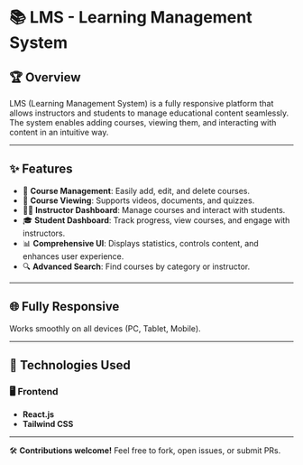 # 📚 LMS - Learning Management System  

## 🏆 Overview  
LMS (Learning Management System) is a fully responsive platform that allows instructors and students to manage educational content seamlessly. The system enables adding courses, viewing them, and interacting with content in an intuitive way.  

---

## ✨ Features  
- 📌 **Course Management**: Easily add, edit, and delete courses.  
- 🎥 **Course Viewing**: Supports videos, documents, and quizzes.  
- 👨‍🏫 **Instructor Dashboard**: Manage courses and interact with students.  
- 🎓 **Student Dashboard**: Track progress, view courses, and engage with instructors.  
- 📊 **Comprehensive UI**: Displays statistics, controls content, and enhances user experience.  
- 🔍 **Advanced Search**: Find courses by category or instructor.  

---

## 🌐 Fully Responsive  
Works smoothly on all devices (PC, Tablet, Mobile).  

---

## 🚀 Technologies Used  

### 🖥️ Frontend  
- **React.js**  
- **Tailwind CSS**  

---

🛠️ **Contributions welcome!** Feel free to fork, open issues, or submit PRs.  
